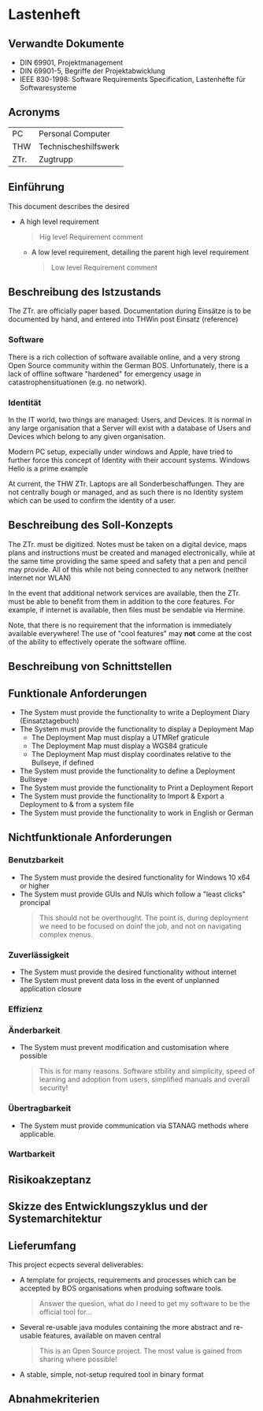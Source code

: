 # Lastenheft

## Verwandte Dokumente

- DIN 69901, Projektmanagement
- DIN 69901-5, Begriffe der Projektabwicklung
- IEEE 830-1998: Software Requirements Specification, Lastenhefte für Softwaresysteme

## Acronyms

|||
|---|---|
|PC|Personal Computer|
|THW|Technischeshilfswerk|
|ZTr.|Zugtrupp|

## Einführung

This document describes the desired

* A high level requirement
    > Hig level Requirement comment 
    - A low level requirement, detailing the parent high level requirement
        > Low level Requirement comment

## Beschreibung des Istzustands

The ZTr. are officially paper based. Documentation during Einsätze is to be documented by hand, and entered into THWin post Einsatz (reference)

### Software

There is a rich collection of software available online, and a very strong Open Source community within the German BOS. Unfortunately, there is a lack of offline software "hardened" for emergency usage in catastrophensituationen (e.g. no network).

### Identität

In the IT world, two things are managed: Users, and Devices. It is normal in any large organisation that a Server will exist with a database of Users and Devices which belong to any given organisation.

Modern PC setup, expecially under windows and Apple, have tried to further force this concept of Identity with their account systems. Windows Hello is a prime example

At current, the THW ZTr. Laptops are all Sonderbeschaffungen. They are not centrally bough or managed, and as such there is no Identity system which can be used to confirm the identity of a user.

## Beschreibung des Soll-Konzepts

The ZTr. must be digitized. Notes must be taken on a digital device, maps plans and instructions must be created and managed electronically, while at the same time providing the same speed and safety that a pen and pencil may provide. All of this while not being connected to any network (neither internet nor WLAN)

In the event that additional network services are available, then the ZTr. must be able to benefit from them in addition to the core features. For example, if internet is available, then files must be sendable via Hermine.

Note, that there is no requirement that the information is immediately available everywhere! The use of "cool features" may **not** come at the cost of the ability to effectively operate the software offline.

## Beschreibung von Schnittstellen

## Funktionale Anforderungen

* The System must provide the functionality to write a Deployment Diary (Einsatztagebuch)
* The System must provide the functionality to display a Deployment Map
    - The Deployment Map must display a UTMRef graticule
    - The Deployment Map must display a WGS84 graticule
    - The Deployment Map must display coordinates relative to the Bullseye, if defined
* The System must provide the functionality to define a Deployment Bullseye
* The System must provide the functionality to Print a Deployment Report
* The System must provide the functionality to Import & Export a Deployment to & from a system file
* The System must provide the functionality to work in English or German

## Nichtfunktionale Anforderungen

### Benutzbarkeit

* The System must provide the desired functionality for Windows 10 x64 or higher
* The System must provide GUIs and NUIs which follow a "least clicks" proncipal
    > This should not be overthought. The point is, during deployment we need to be focused on doinf the job, and not on navigating complex menus.

### Zuverlässigkeit

* The System must provide the desired functionality without internet
* The System must prevent data loss in the event of unplanned application closure

### Effizienz

### Änderbarkeit

* The System must prevent modification and customisation where possible
    > This is for many reasons. Software stbility and simplicity, speed of learning and adoption from users, simplified manuals and overall security!

### Übertragbarkeit

* The System must provide communication via STANAG methods where applicable.

### Wartbarkeit

## Risikoakzeptanz

## Skizze des Entwicklungszyklus und der Systemarchitektur



## Lieferumfang

This project ecpects several deliverables:

* A template for projects, requirements and processes which can be accepted by BOS organisations when produing software tools.
    > Answer the quesion, what do I need to get my software to be the official tool for...
* Several re-usable java modules containing the more abstract and re-usable features, available on maven central
    > This is an Open Source project. The most value is gained from sharing where possible!
* A stable, simple, not-setup required tool in binary format

## Abnahmekriterien

